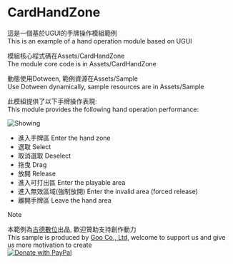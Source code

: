 # CardHandZone

這是一個基於UGUI的手牌操作模組範例  
This is an example of a hand operation module based on UGUI

模組核心程式碼在Assets/CardHandZone  
The module core code is in Assets/CardHandZone

動態使用Dotween, 範例資源在Assets/Sample  
Use Dotween dynamically, sample resources are in Assets/Sample

此模組提供了以下手牌操作表現:  
This module provides the following hand operation performance:

![Showing](https://github.com/GooKu/CardHandZone/assets/8335757/2f0a20f1-0bce-4df6-97f6-bb53d6498da8)

- 進入手牌區 Enter the hand zone
- 選取 Select
- 取消選取 Deselect
- 拖曳 Drag
- 放開 Release
- 進入可打出區 Enter the playable area
- 進入無效區域(強制放開) Enter the invalid area (forced release)
- 離開手牌區 Leave the hand area
  
> [!NOTE]
本範例為[古德數位](https://goostudio.tw/)出品, 歡迎贊助支持創作動力  
This sample is produced by [Goo Co., Ltd](https://goostudio.tw/), welcome to support us and give us more motivation to create  
[![Donate with PayPal](https://cdn.discordapp.com/attachments/1109774641653887007/1123474155354988604/paypal-donate-button.png)](https://paypal.me/goocoltd)
